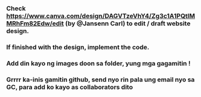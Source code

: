 ### Check https://www.canva.com/design/DAGVTzeVhY4/Zg3c1A1PQtlMMRhFm82Edw/edit (by @Jansenn Carl) to edit / draft website design.
### If finished with the design, implement the code. 

### Add din kayo ng images doon sa folder, yung mga gagamitin !

### Grrrr ka-inis gamitin github, send nyo rin pala ung email nyo sa GC, para add ko kayo as collaborators dito

